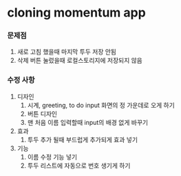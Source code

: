 # cloning momentum app

### 문제점
1. 새로 고침 했을때 마지막 투두 저장 안됨
2. 삭제 버튼 눌렀을때 로컬스토리지에 저장되지 않음

### 수정 사항
1. 디자인
    1) 시계, greeting, to do input 화면의 정 가운데로 오게 하기
    2) 버튼 디자인
    3) 맨 처음 이름 입력할때 input의 배경 없게 바꾸기
2. 효과
    1) 투두 추가 될때 부드럽게 추가되게 효과 넣기
3. 기능
    1) 이름 수정 기능 넣기
    2) 투두 리스트에 자동으로 번호 생기게 하기